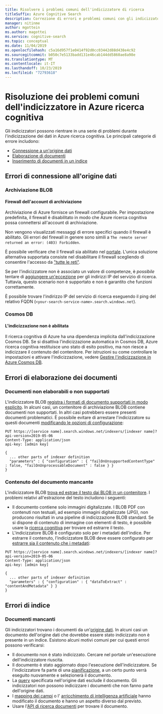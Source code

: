 ```yaml
---
title: Risolvere i problemi comuni dell'indicizzatore di ricerca
titleSuffix: Azure Cognitive Search
description: Correzione di errori e problemi comuni con gli indicizzatori in Azure ricerca cognitiva, tra cui la connessione all'origine dati, il firewall e i documenti mancanti.
manager: nitinme
author: mgottein
ms.author: magottei
ms.service: cognitive-search
ms.topic: conceptual
ms.date: 11/04/2019
ms.openlocfilehash: c5a16d957f1e0414f92d0cc03442d88d438e4c92
ms.sourcegitcommit: b050c7e5133badd131e46cab144dd5860ae8a98e
ms.translationtype: MT
ms.contentlocale: it-IT
ms.lasthandoff: 10/23/2019
ms.locfileid: "72793618"
---
```

# <a name="troubleshooting-common-indexer-issues-in-azure-cognitive-search"></a>Risoluzione dei problemi comuni dell'indicizzatore in Azure ricerca cognitiva

Gli indicizzatori possono rientrare in una serie di problemi durante l'indicizzazione dei dati in Azure ricerca cognitiva. Le principali categorie di errore includono:

* [Connessione a un'origine dati](#data-source-connection-errors)
* [Elaborazione di documenti](#document-processing-errors)
* [Inserimento di documenti in un indice](#index-errors)

## <a name="data-source-connection-errors"></a>Errori di connessione all'origine dati

### <a name="blob-storage"></a>Archiviazione BLOB

#### <a name="storage-account-firewall"></a>Firewall dell'account di archiviazione

Archiviazione di Azure fornisce un firewall configurabile. Per impostazione predefinita, il firewall è disabilitato in modo che Azure ricerca cognitiva possa connettersi all'account di archiviazione.

Non vengono visualizzati messaggi di errore specifici quando il firewall è abilitato. Gli errori del firewall in genere sono simili a `The remote server returned an error: (403) Forbidden`.

È possibile verificare che il firewall sia abilitato nel [portale](https://docs.microsoft.com/azure/storage/common/storage-network-security#azure-portal). L'unica soluzione alternativa supportata consiste nel disabilitare il firewall scegliendo di consentire l'accesso da ["tutte le reti"](https://docs.microsoft.com/azure/storage/common/storage-network-security#azure-portal).

Se per l'indicizzatore non è associato un valore di competenze, è _possibile_ tentare di [aggiungere un'eccezione](https://docs.microsoft.com/azure/storage/common/storage-network-security#managing-ip-network-rules) per gli indirizzi IP del servizio di ricerca. Tuttavia, questo scenario non è supportato e non è garantito che funzioni correttamente.

È possibile trovare l'indirizzo IP del servizio di ricerca eseguendo il ping del relativo FQDN (`<your-search-service-name>.search.windows.net`).

### <a name="cosmos-db"></a>Cosmos DB

#### <a name="indexing-isnt-enabled"></a>L'indicizzazione non è abilitata

Il ricerca cognitiva di Azure ha una dipendenza implicita dall'indicizzazione Cosmos DB. Se si disattiva l'indicizzazione automatica in Cosmos DB, Azure ricerca cognitiva restituisce uno stato di esito positivo, ma non riesce a indicizzare il contenuto del contenitore. Per istruzioni su come controllare le impostazioni e attivare l'indicizzazione, vedere [Gestire l'indicizzazione in Azure Cosmos DB](https://docs.microsoft.com/azure/cosmos-db/how-to-manage-indexing-policy#use-the-azure-portal).

## <a name="document-processing-errors"></a>Errori di elaborazione dei documenti

### <a name="unprocessable-or-unsupported-documents"></a>Documenti non elaborabili o non supportati

L'indicizzatore BLOB [registra i formati di documento supportati in modo esplicito](search-howto-indexing-azure-blob-storage.md#SupportedFormats). In alcuni casi, un contenitore di archiviazione BLOB contiene documenti non supportati. In altri casi potrebbero essere presenti documenti problematici. È possibile evitare di arrestare l'indicizzatore su questi documenti [modificando le opzioni di configurazione](search-howto-indexing-azure-blob-storage.md#DealingWithErrors):

```
PUT https://[service name].search.windows.net/indexers/[indexer name]?api-version=2019-05-06
Content-Type: application/json
api-key: [admin key]

{
  ... other parts of indexer definition
  "parameters" : { "configuration" : { "failOnUnsupportedContentType" : false, "failOnUnprocessableDocument" : false } }
}
```

### <a name="missing-document-content"></a>Contenuto del documento mancante

L'indicizzatore BLOB [trova ed estrae il testo dai BLOB in un contenitore](search-howto-indexing-azure-blob-storage.md#how-azure-search-indexes-blobs). I problemi relativi all'estrazione del testo includono i seguenti:

* Il documento contiene solo immagini digitalizzate. I BLOB PDF con contenuti non testuali, ad esempio immagini digitalizzate (JPG), non producono risultati in una pipeline di indicizzazione BLOB standard. Se si dispone di contenuto di immagine con elementi di testo, è possibile usare la [ricerca cognitiva](cognitive-search-concept-image-scenarios.md) per trovare ed estrarre il testo.
* L'indicizzatore BLOB è configurato solo per i metadati dell'indice. Per estrarre il contenuto, l'indicizzatore BLOB deve essere configurato per [estrarre sia il contenuto che i metadati](search-howto-indexing-azure-blob-storage.md#controlling-which-parts-of-the-blob-are-indexed):

```
PUT https://[service name].search.windows.net/indexers/[indexer name]?api-version=2019-05-06
Content-Type: application/json
api-key: [admin key]

{
  ... other parts of indexer definition
  "parameters" : { "configuration" : { "dataToExtract" : "contentAndMetadata" } }
}
```

## <a name="index-errors"></a>Errori di indice

### <a name="missing-documents"></a>Documenti mancanti

Gli indicizzatori trovano i documenti da un'[origine dati](https://docs.microsoft.com/rest/api/searchservice/create-data-source). In alcuni casi un documento dell'origine dati che dovrebbe essere stato indicizzato non è presente in un indice. Esistono alcuni motivi comuni per cui questi errori possono verificarsi:

* Il documento non è stato indicizzato. Cercare nel portale un'esecuzione dell'indicizzatore riuscita.
* Il documento è stato aggiornato dopo l'esecuzione dell'indicizzatore. Se l'indicizzatore fa parte di una [pianificazione](https://docs.microsoft.com/rest/api/searchservice/create-indexer#indexer-schedule), a un certo punto verrà eseguito nuovamente e selezionerà il documento.
* La [query](https://docs.microsoft.com/rest/api/searchservice/create-data-source#request-body-syntax) specificata nell'origine dati esclude il documento. Gli indicizzatori non possono indicizzare i documenti che non fanno parte dell'origine dati.
* I [mapping dei campi](https://docs.microsoft.com/rest/api/searchservice/create-indexer#fieldmappings) o l' [arricchimento di intelligenza artificiale](https://docs.microsoft.com/azure/search/cognitive-search-concept-intro) hanno modificato il documento e hanno un aspetto diverso dal previsto.
* Usare l'[API di ricerca documenti](https://docs.microsoft.com/rest/api/searchservice/lookup-document) per trovare il documento.
